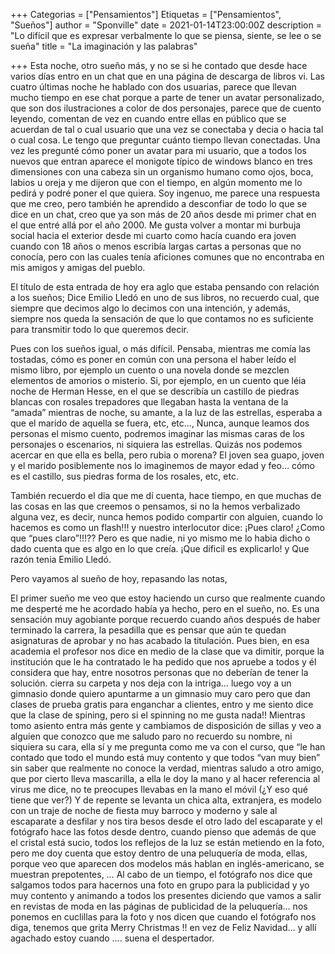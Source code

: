 +++
Categorias = ["Pensamientos"]
Etiquetas = ["Pensamientos", "Sueños"]
author = "Sponville"
date = 2021-01-14T23:00:00Z
description = "Lo difícil que es expresar verbalmente lo que se piensa, siente, se lee o se sueña"
title = "La imaginación y las palabras"

+++
Esta noche, otro sueño más, y no se si he contado que desde hace varios días entro en un chat que en una página de descarga de libros vi. Las cuatro últimas noche he hablado con dos usuarias, parece que llevan mucho tiempo en ese chat porque a parte de tener un avatar personalizado, que son dos ilustraciones a color de dos personajes, parece que de cuento leyendo, comentan de vez en cuando entre ellas en público que se acuerdan de tal o cual usuario que una vez se conectaba y decia o hacia tal o cual cosa. Le tengo que preguntar cuánto tiempo llevan conectadas. Una vez les pregunté cómo poner un avatar para mi usuario, que a todos los nuevos que entran aparece el monigote típico de windows blanco en tres dimensiones con una cabeza sin un organismo humano como ojos, boca, labios u oreja y me dijeron que con el tiempo, en algún momento me lo pedirá y podré poner el que quiera. Soy ingenuo, me parece una respuesta que me creo, pero también he aprendido a desconfiar de todo lo que se dice en un chat, creo que ya son más de 20 años desde mi primer chat en el que entré allá por el año 2000. Me gusta volver a montar mi burbuja social hacia el exterior desde mi cuarto como hacía cuando era joven cuando con 18 años o menos escribía largas cartas a personas que no conocía, pero con las cuales tenía aficiones comunes que no encontraba en mis amigos y amigas del pueblo.

El título de esta entrada de hoy era aglo que estaba pensando con relación a los sueños; Dice Emilio Lledó en uno de sus libros, no recuerdo cual, que siempre que decimos algo lo decimos con una intención, y además, siempre nos queda la sensación de que lo que contamos no es suficiente para transmitir todo lo que queremos decir.

Pues con los sueños igual, o más difícil. Pensaba, mientras me comía las tostadas, cómo es poner en común con una persona el haber leído el mismo libro, por ejemplo un cuento o una novela donde se mezclen elementos de amorios o misterio. Si, por ejemplo, en un cuento que léia noche de Herman Hesse, en el que se describía un castillo de piedras blancas con rosales trepadores que llegaban hasta la ventana de la “amada” mientras de noche, su amante, a la luz de las estrellas, esperaba a que el marido de aquella se fuera, etc, etc..., Nunca, aunque leamos dos personas el mismo cuento, podremos imaginar las mismas caras de los personajes o escenarios, ni siquiera las estrellas. Quizás nos podemos acercar en que ella es bella, pero rubia o morena? El joven sea guapo, joven y el marido posiblemente nos lo imaginemos de mayor edad y feo… cómo es el castillo, sus piedras forma de los rosales, etc, etc.

También recuerdo el dia que me dí cuenta, hace tiempo, en que muchas de las cosas en las que creemos o pensamos, si no la hemos verbalizado alguna vez, es decir, nunca hemos podido compartir con alguien, cuando lo hacemos es como un flash!!! y nuestro interlocutor dice: ¡Pues claro! ¿Como que “pues claro”!!!?? Pero es que nadie, ni yo mismo me lo habia dicho o dado cuenta que es algo en lo que creía. ¡Que dificil es explicarlo! y Que razón tenia Emilio Lledó.

Pero vayamos al sueño de hoy, repasando las notas,

El primer sueño me veo que estoy haciendo un curso que realmente cuando me desperté me he acordado había ya hecho, pero en el sueño, no. Es una sensación muy agobiante porque recuerdo cuando años después de haber terminado la carrera, la pesadilla que es pensar que aún te quedan asignaturas de aprobar y no has acabado la titulación. Pues bien, en esa academia el profesor nos dice en medio de la clase que va dimitir, porque la institución que le ha contratado le ha pedido que nos apruebe a todos y él considera que hay, entre nosotros personas que no deberían de tener la solución. cierra su carpeta y nos deja con la intriga… luego voy a un gimnasio donde quiero apuntarme a un gimnasio muy caro pero que dan clases de prueba gratis para enganchar a clientes, entro y me siento dice que la clase de spining, pero si el spinning no me gusta nada!! Mientras tomo asiento entra más gente y cambiamos de disposición de sillas y veo a alguien que conozco que me saludo paro no recuerdo su nombre, ni siquiera su cara, ella sí y me pregunta como me va con el curso, que “le han contado que todo el mundo está muy contento y que todos “van muy bien” sin saber que realmente no conoce la verdad, mientras saludo a otro amigo, que por cierto lleva mascarilla, a ella le doy la mano y al hacer referencia al virus me dice, no te preocupes llevabas en la mano el móvil (¿Y eso qué tiene que ver?) Y de repente se levanta un chica alta, extranjera, es modelo con un traje de noche de fiesta muy barroco y moderno y sale al escaparate a desfilar y nos tira besos desde el otro lado del escaparate y el fotógrafo hace las fotos desde dentro, cuando pienso que además de que el cristal está sucio, todos los reflejos de la luz se están metiendo en la foto, pero me doy cuenta que estoy dentro de una peluquería de moda, ellas, porque veo que aparecen dos modelos más hablan en inglés-americano, se muestran prepotentes, … Al cabo de un tiempo, el fotógrafo nos dice que salgamos todos para hacernos una foto en grupo para la publicidad y yo muy contento y animando a todos los presentes diciendo que vamos a salir en revistas de moda en las páginas de publicidad de la peluquería… nos ponemos en cuclillas para la foto y nos dicen que cuando el fotógrafo nos diga, tenemos que grita Merry Christmas !! en vez de Feliz Navidad… y allí agachado estoy cuando …. suena el despertador.